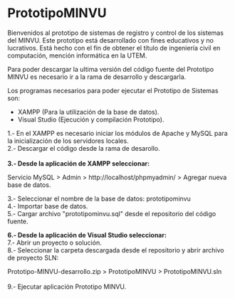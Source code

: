 # PrototipoMINVU

Bienvenidos al prototipo de sistemas de registro y control de los sistemas del MINVU. Este prototipo está desarrollado
con fines educativos y no lucrativos. Está hecho con el fin de obtener el título de ingeniería civil en computación, mención
informática en la UTEM.

Para poder descargar la ultima versión del código fuente del Prototipo MINVU es necesario ir a la rama de desarrollo y descargarla.

Los programas necesarios para poder ejecutar el Prototipo de Sistemas son:

- XAMPP (Para la utilización de la base de datos).
- Visual Studio (Ejecución y compilación Prototipo).



1.- En el XAMPP es necesario iniciar los módulos de Apache y MySQL para la inicialización de los servidores locales. <br>
2.- Descargar el código desde la rama de desarollo. <br><br>
<b>3.- Desde la aplicación de XAMPP seleccionar:</b>

Servicio MySQL > Admin > http://localhost/phpmyadmin/ > Agregar nueva base de datos.

3.- Seleccionar el nombre de la base de datos: prototipominvu <br>
4.- Importar base de datos.<br>
5.- Cargar archivo "prototipominvu.sql" desde el repositorio del código fuente. <br>


<b>6.- Desde la aplicación de Visual Studio seleccionar:</b><br>
7.- Abrir un proyecto o solución.<br>
8.- Seleccionar la carpeta descargada desde el repositorio y abrir archivo de proyecto SLN:

Prototipo-MINVU-desarrollo.zip > PrototipoMINVU > PrototipoMINVU.sln<br><br>
9.- Ejecutar aplicación Prototipo MINVU.
